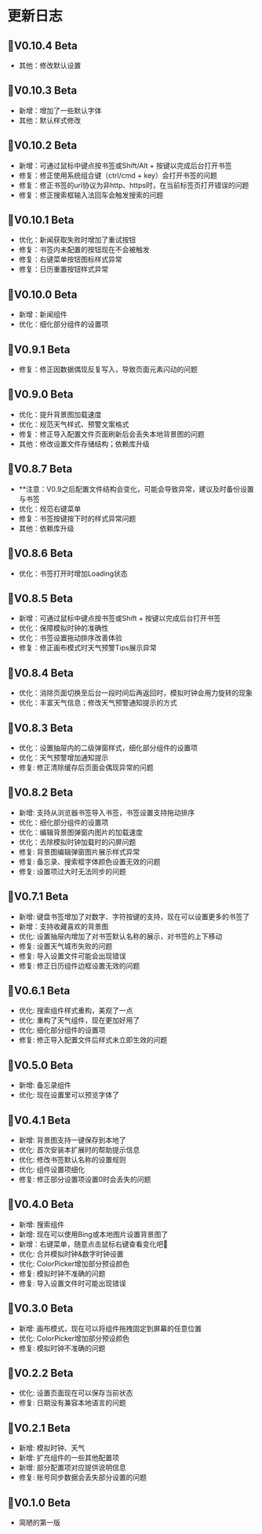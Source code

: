# 更新日志

## 🌟V0.10.4 Beta
- 其他：修改默认设置

## 🌟V0.10.3 Beta
- 新增：增加了一些默认字体
- 其他：默认样式修改

## 🌟V0.10.2 Beta
- 新增：可通过鼠标中键点按书签或Shift/Alt + 按键以完成后台打开书签
- 修复：修正使用系统组合键（ctrl/cmd + key）会打开书签的问题
- 修复：修正书签的url协议为非http、https时，在当前标签页打开错误的问题
- 修复：修正搜索框输入法回车会触发搜索的问题

## 🌟V0.10.1 Beta
- 优化：新闻获取失败时增加了重试按钮
- 修复：书签内未配置的按钮现在不会被触发
- 修复：右键菜单按钮图标样式异常
- 修复：日历重置按钮样式异常

## 🌟V0.10.0 Beta
- 新增：新闻组件
- 优化：细化部分组件的设置项

## 🌟V0.9.1 Beta
- 修复：修正因数据偶现反复写入，导致页面元素闪动的问题

## 🌟V0.9.0 Beta
- 优化：提升背景图加载速度
- 优化：规范天气样式、预警文案格式
- 修复：修正导入配置文件页面刷新后会丢失本地背景图的问题
- 其他：修改设置文件存储结构；依赖库升级

## 🌟V0.8.7 Beta
- **注意：V0.9之后配置文件结构会变化，可能会导致异常，建议及时备份设置与书签
- 优化：规范右键菜单
- 修复：书签按键按下时的样式异常问题
- 其他：依赖库升级

## 🌟V0.8.6 Beta
- 优化：书签打开时增加Loading状态

## 🌟V0.8.5 Beta

- 新增：可通过鼠标中键点按书签或Shift + 按键以完成后台打开书签
- 优化：保障模拟时钟的准确性
- 优化：书签设置拖动排序改善体验
- 修复：修正画布模式时天气预警Tips展示异常

## 🌟V0.8.4 Beta

- 优化：消除页面切换至后台一段时间后再返回时，模拟时钟会用力旋转的现象
- 优化：丰富天气信息；修改天气预警通知提示的方式

## 🌟V0.8.3 Beta

- 优化：设置抽屉内的二级弹窗样式，细化部分组件的设置项
- 优化：天气预警增加通知提示
- 修复: 修正清除缓存后页面会偶现异常的问题

## 🌟V0.8.2 Beta

- 新增: 支持从浏览器书签导入书签，书签设置支持拖动排序
- 优化：细化部分组件的设置项
- 优化：编辑背景图弹窗内图片的加载速度
- 优化：去除模拟时钟加载时的闪屏问题
- 修复: 背景图编辑弹窗图片展示样式异常
- 修复: 备忘录、搜索框字体颜色设置无效的问题
- 修复: 设置项过大时无法同步的问题

## 🌟V0.7.1 Beta

- 新增: 键盘书签增加了对数字、字符按键的支持，现在可以设置更多的书签了
- 新增：支持收藏喜欢的背景图
- 优化: 设置抽屉内增加了对书签默认名称的展示，对书签的上下移动
- 修复: 设置天气城市失败的问题
- 修复: 导入设置文件可能会出现错误
- 修复: 修正日历组件边框设置无效的问题

## 🌟V0.6.1 Beta

- 优化: 搜索组件样式重构，美观了一点
- 优化: 重构了天气组件，现在更加好用了
- 优化: 细化部分组件的设置项
- 修复: 修正导入配置文件后样式未立即生效的问题

## 🌟V0.5.0 Beta

- 新增: 备忘录组件
- 优化: 现在设置里可以预览字体了

## 🌟V0.4.1 Beta

- 新增: 背景图支持一键保存到本地了
- 优化: 首次安装本扩展时的帮助提示信息
- 优化: 修改书签默认名称的设置规则
- 优化: 组件设置项细化
- 修复: 修正部分设置项设置0时会丢失的问题

## 🌟V0.4.0 Beta

- 新增: 搜索组件
- 新增: 现在可以使用Bing或本地图片设置背景图了
- 新增：右键菜单，随意点击鼠标右键查看变化吧👀
- 优化: 合并模拟时钟&数字时钟设置
- 优化: ColorPicker增加部分预设颜色
- 修复: 模拟时钟不准确的问题
- 修复: 导入设置文件时可能出现错误

## 🌟V0.3.0 Beta

- 新增: 画布模式，现在可以将组件拖拽固定到屏幕的任意位置
- 优化: ColorPicker增加部分预设颜色
- 修复: 模拟时钟不准确的问题

## 🌟V0.2.2 Beta

- 优化: 设置页面现在可以保存当前状态
- 修复: 日期没有兼容本地语言的问题

## 🌟V0.2.1 Beta

- 新增: 模拟时钟、天气
- 新增: 扩充组件的一些其他配置项
- 新增: 部分配置项对应提供说明信息
- 修复: 账号同步数据会丢失部分设置的问题

## 🌟V0.1.0 Beta

- 简陋的第一版
